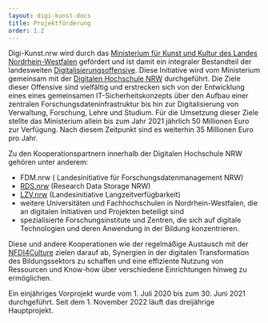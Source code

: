 ```yaml
---
layout: digi-kunst-docs
title: Projektförderung
order: 1.2
---
```


Digi-Kunst.nrw wird durch das [Ministerium für Kunst und Kultur des Landes Nordrhein-Westfalen](https://www.mkw.nrw/) gefördert und ist damit ein integraler Bestandteil der landesweiten [Digitalisierungsoffensive](https://www.mkw.nrw/hochschule-und-forschung/digitalisierung-hochschule-und-wissenschaft/digitalisierungsoffensive). Diese Initiative wird vom Ministerium gemeinsam mit der [Digitalen Hochschule NRW](https://www.dh.nrw/) durchgeführt. Die Ziele dieser Offensive sind vielfältig und erstrecken sich von der Entwicklung eines eines gemeinsamen IT-Sicherheitskonzepts über den Aufbau einer zentralen Forschungsdateninfrastruktur bis hin zur Digitalisierung von Verwaltung, Forschung, Lehre und Studium. Für die Umsetzung dieser Ziele stellte das Ministerium allein bis zum Jahr 2021 jährlich 50 Millionen Euro zur Verfügung. Nach diesem Zeitpunkt sind es weiterhin 35 Millionen Euro pro Jahr.

Zu den Kooperationspartnern innerhalb der Digitalen Hochschule NRW gehören unter anderem:

* FDM.nrw ( Landesinitiative für Forschungsdatenmanagement NRW)
* [RDS.nrw](https://forschungsdaten.info/fdm-im-deutschsprachigen-raum/deutschland/nordrhein-westfalen/hochschuluebergreifende-infrastrukturen/research-data-storage-rds/) (Research Data Storage NRW)
* [LZV.nrw](https://lzv.nrw/) (Landesinitiative Langzeitverfügbarkeit)
* weitere Universitäten und Fachhochschulen in Nordrhein-Westfalen, die an digitalen Initiativen und Projekten beteiligt sind
* spezialisierte Forschungsinstitute und Zentren, die sich auf digitale Technologien und deren Anwendung in der Bildung konzentrieren.


Diese und andere Kooperationen wie der regelmäßige Austausch mit der [NFDI4Culture](https://nfdi4culture.de/) zielen darauf ab, Synergien in der digitalen Transformation des Bildungssektors zu schaffen und eine effiziente Nutzung von Ressourcen und Know-how über verschiedene Einrichtungen hinweg zu ermöglichen.

Ein einjähriges Vorprojekt wurde vom 1. Juli 2020 bis zum 30. Juni 2021 durchgeführt. Seit dem 1. November 2022 läuft das dreijährige Hauptprojekt.